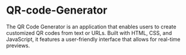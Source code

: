 # QR-code-Generator
The QR Code Generator is an application that enables users to create customized QR codes from text or URLs. Built with HTML, CSS, and JavaScript, it features a user-friendly interface that allows for real-time previews.
